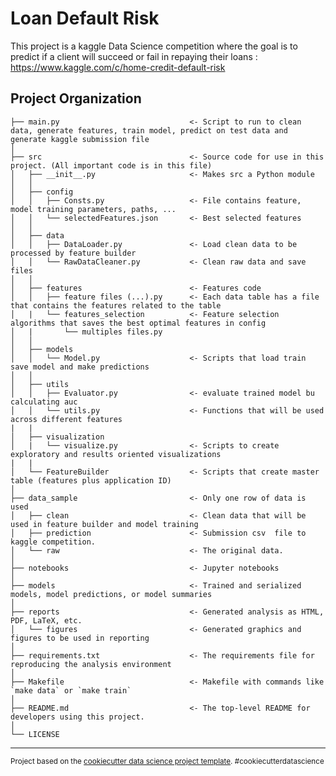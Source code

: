 Loan Default Risk
==============================

This project is a kaggle Data Science competition where the goal is to predict if a client will succeed or fail in repaying their loans : 
https://www.kaggle.com/c/home-credit-default-risk

Project Organization
------------

    ├── main.py                             <- Script to run to clean data, generate features, train model, predict on test data and generate kaggle submission file
    │
    ├── src                                 <- Source code for use in this project. (All important code is in this file)
    │   ├── __init__.py                     <- Makes src a Python module
    │   │
    │   ├── config                          
    │   │   ├── Consts.py                   <- File contains feature, model training parameters, paths, ...
    │   │   └── selectedFeatures.json       <- Best selected features
    │   │
    │   ├── data                            
    │   │   ├── DataLoader.py               <- Load clean data to be processed by feature builder
    │   │   └── RawDataCleaner.py           <- Clean raw data and save files
    │   │
    │   ├── features                        <- Features code 
    │   │   ├── feature files (...).py      <- Each data table has a file that contains the features related to the table
    │   |   └── features_selection          <- Feature selection algorithms that saves the best optimal features in config
    │   |       └── multiples files.py
    │   │
    │   ├── models                          
    │   │   └── Model.py                    <- Scripts that load train save model and make predictions
    │   │
    │   ├── utils                           
    │   │   ├── Evaluator.py                <- evaluate trained model bu calculating auc
    │   │   └── utils.py                    <- Functions that will be used across different features
    |   |
    │   ├── visualization                   
    │   |   └── visualize.py                <- Scripts to create exploratory and results oriented visualizations
    |   |
    │   └── FeatureBuilder                  <- Scripts that create master table (features plus application ID)
    │
    ├── data_sample                         <- Only one row of data is used
    │   ├── clean                           <- Clean data that will be used in feature builder and model training
    │   ├── prediction                      <- Submission csv  file to kaggle competition.
    │   └── raw                             <- The original data.
    │
    ├── notebooks                           <- Jupyter notebooks
    │
    ├── models                              <- Trained and serialized models, model predictions, or model summaries
    │
    ├── reports                             <- Generated analysis as HTML, PDF, LaTeX, etc.
    │   └── figures                         <- Generated graphics and figures to be used in reporting
    │
    ├── requirements.txt                    <- The requirements file for reproducing the analysis environment
    │
    ├── Makefile                            <- Makefile with commands like `make data` or `make train`
    │
    ├── README.md                           <- The top-level README for developers using this project.
    │
    └── LICENSE

--------

<p><small>Project based on the <a target="_blank" href="https://drivendata.github.io/cookiecutter-data-science/">cookiecutter data science project template</a>. #cookiecutterdatascience</small></p>
